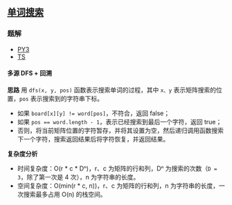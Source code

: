## [单词搜索](https://leetcode.cn/problems/word-search/)

### 题解
+ [PY3](../../py3/128/79.py)
+ [TS](../../ts/128/79.ts)

#### 多源 DFS + 回溯
**思路**
用 `dfs(x, y, pos)` 函数表示搜索单词的过程，其中 `x、y` 表示矩阵搜索的位置，`pos` 表示搜索到的字符串下标。
+ 如果 `board[x][y] != word[pos]`，不符合，返回 false；
+ 如果 `pos == word.length - 1`，表示已经搜索到最后一个字符，返回 true；
+ 否则，将当前矩阵位置的字符暂存，并将其设置为空，然后递归调用函数搜索下一个字符，搜索返回结果后将字符恢复，并返回结果。

**复杂度分析**
+ 时间复杂度：O(r * c * Dⁿ)，r、c 为矩阵的行和列，Dⁿ 为搜索的次数（`D = 3`，除了第一次是 4 次），n 为字符串的长度。
+ 空间复杂度：O(min(r * c, n))，r、c 为矩阵的行和列，n 为字符串的长度，一次搜索最多占用 O(n) 的栈空间。